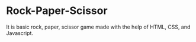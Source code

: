 # Rock-Paper-Scissor
It is basic rock, paper, scissor game made with the help of HTML, CSS, and  Javascript.
